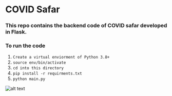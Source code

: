 # COVID Safar

### This repo contains the backend code of COVID safar developed in Flask.

### To run the code
1. `Create a virtual enviorment of Python 3.8+`
2. `source env/bin/activate`
3. `cd into this directory`
4. `pip install -r requirments.txt`
5. `python main.py`

![alt text](https://raw.githubusercontent.com/Satyam52/covid-safar/main/safar.png)
